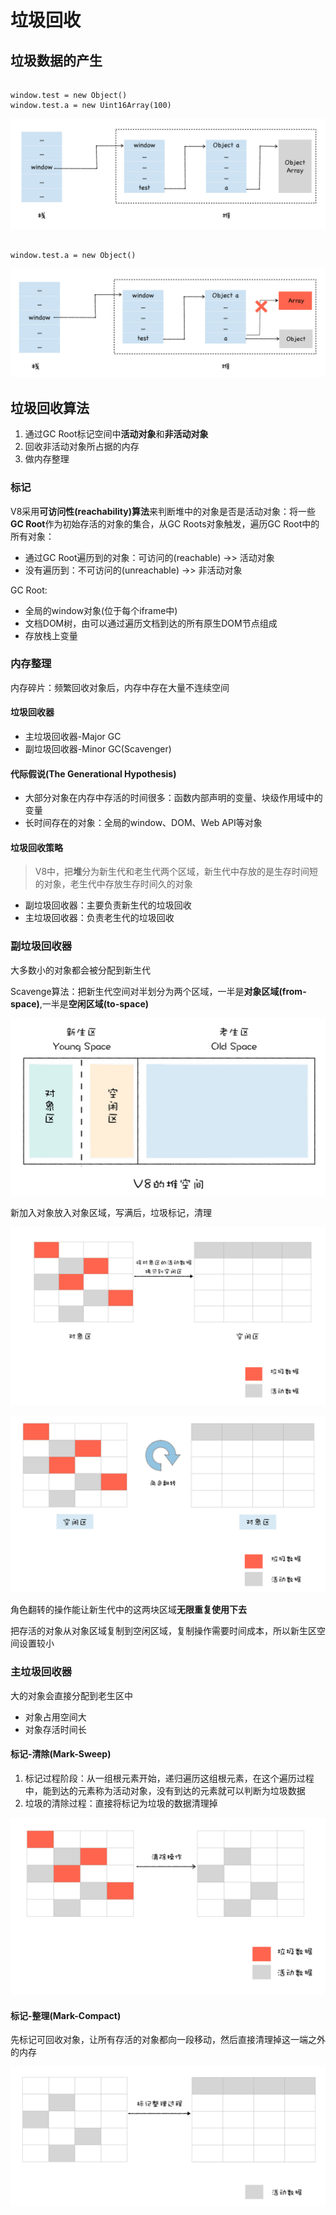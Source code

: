 # 垃圾回收
## 垃圾数据的产生
```

window.test = new Object()
window.test.a = new Uint16Array(100)
```

![](img/垃圾产生.jpg)  

```

window.test.a = new Object()
```

![](img/垃圾产生1.jpg)

## 垃圾回收算法
1. 通过GC Root标记空间中**活动对象**和**非活动对象**
2. 回收非活动对象所占据的内存
3. 做内存整理  

### 标记
V8采用**可访问性(reachability)算法**来判断堆中的对象是否是活动对象：将一些**GC Root**作为初始存活的对象的集合，从GC Roots对象触发，遍历GC Root中的所有对象：  

- 通过GC Root遍历到的对象：可访问的(reachable) ->> 活动对象
- 没有遍历到：不可访问的(unreachable) ->> 非活动对象  


GC Root:  
- 全局的window对象(位于每个iframe中)
- 文档DOM树，由可以通过遍历文档到达的所有原生DOM节点组成
- 存放栈上变量  

### 内存整理
内存碎片：频繁回收对象后，内存中存在大量不连续空间

#### 垃圾回收器
- 主垃圾回收器-Major GC
- 副垃圾回收器-Minor GC(Scavenger)  

#### 代际假说(The Generational Hypothesis)
- 大部分对象在内存中存活的时间很多：函数内部声明的变量、块级作用域中的变量
- 长时间存在的对象：全局的window、DOM、Web API等对象  

#### 垃圾回收策略
> V8中，把**堆**分为新生代和老生代两个区域，新生代中存放的是生存时间短的对象，老生代中存放生存时间久的对象  

- 副垃圾回收器：主要负责新生代的垃圾回收
- 主垃圾回收器：负责老生代的垃圾回收  

### 副垃圾回收器
大多数小的对象都会被分配到新生代  

Scavenge算法：把新生代空间对半划分为两个区域，一半是**对象区域(from-space)**,一半是**空闲区域(to-space)**  

![](img/新生区.jpg)    

新加入对象放入对象区域，写满后，垃圾标记，清理  

![](img/数据拷贝.jpg)  

![](img/角色翻转.jpg)  

角色翻转的操作能让新生代中的这两块区域**无限重复使用下去**  

把存活的对象从对象区域复制到空闲区域，复制操作需要时间成本，所以新生区空间设置较小  

### 主垃圾回收器
大的对象会直接分配到老生区中  

- 对象占用空间大
- 对象存活时间长  

#### 标记-清除(Mark-Sweep)
1. 标记过程阶段：从一组根元素开始，递归遍历这组根元素，在这个遍历过程中，能到达的元素称为活动对象，没有到达的元素就可以判断为垃圾数据
2. 垃圾的清除过程：直接将标记为垃圾的数据清理掉  

![](img/标记清除.jpg)  

#### 标记-整理(Mark-Compact)
先标记可回收对象，让所有存活的对象都向一段移动，然后直接清理掉这一端之外的内存  

![](img/标记整理.jpg)
